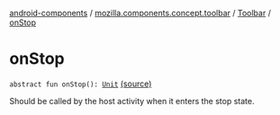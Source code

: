 [android-components](../../index.md) / [mozilla.components.concept.toolbar](../index.md) / [Toolbar](index.md) / [onStop](./on-stop.md)

# onStop

`abstract fun onStop(): `[`Unit`](https://kotlinlang.org/api/latest/jvm/stdlib/kotlin/-unit/index.html) [(source)](https://github.com/mozilla-mobile/android-components/blob/master/components/concept/toolbar/src/main/java/mozilla/components/concept/toolbar/Toolbar.kt#L74)

Should be called by the host activity when it enters the stop state.

